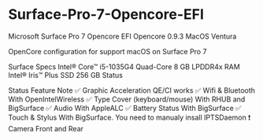 # Surface-Pro-7-Opencore-EFI
Microsoft Surface Pro 7 Opencore EFI Opencore 0.9.3 MacOS Ventura

OpenCore configuration for support macOS on Surface Pro 7

Surface Specs
Intel® Core™ i5-1035G4 Quad-Core
8 GB LPDDR4x RAM
Intel® Iris™ Plus
SSD 256 GB
Status

Status	Feature	Note
✅	Graphic Acceleration	QE/CI works
✅	Wifi & Bluetooth	With OpenIntelWireless
✅	Type Cover (keyboard/mouse)	With RHUB and BigSurface
✅	Audio	With AppleALC
✅	Battery Status	With BigSurface
✅	Touch & Stylus	With BigSurface. You need to manualy insall IPTSDaemon
❗	Camera Front and Rear	
